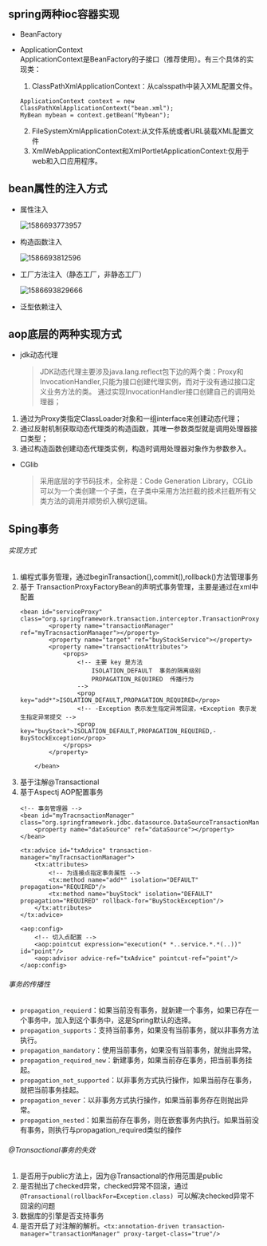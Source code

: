 ## spring两种ioc容器实现
- BeanFactory
  
  > 
- ApplicationContext  
ApplicationContext是BeanFactory的子接口（推荐使用）。有三个具体的实现类：
    1. ClassPathXmlApplicationContext：从calsspath中装入XML配置文件。

   ```
   ApplicationContext context = new ClassPathXmlApplicationContext("bean.xml");
   MyBean mybean = context.getBean("Mybean");
  ````
    2. FileSystemXmlApplicationCotext:从文件系统或者URL装载XML配置文件
    3. XmlWebApplicationContext和XmlPortletApplicationContext:仅用于web和入口应用程序。

## bean属性的注入方式
- 属性注入

  ![1586693773957](C:\Users\Helmet\AppData\Roaming\Typora\typora-user-images\1586693773957.png)

- 构造函数注入

  ![1586693812596](C:\Users\Helmet\AppData\Roaming\Typora\typora-user-images\1586693812596.png)

- 工厂方法注入（静态工厂，非静态工厂）

  ![1586693829666](C:\Users\Helmet\AppData\Roaming\Typora\typora-user-images\1586693829666.png)

- 泛型依赖注入

## aop底层的两种实现方式
- jdk动态代理
  > JDK动态代理主要涉及java.lang.reflect包下边的两个类：Proxy和InvocationHandler,只能为接口创建代理实例，而对于没有通过接口定义业务方法的类。
  通过实现InvocationHandler接口创建自己的调用处理器；
 1. 通过为Proxy类指定ClassLoader对象和一组interface来创建动态代理；
1. 通过反射机制获取动态代理类的构造函数，其唯一参数类型就是调用处理器接口类型；
2. 通过构造函数创建动态代理类实例，构造时调用处理器对象作为参数参入。
   
- CGlib
  
  > 采用底层的字节码技术，全称是：Code Generation Library，CGLib可以为一个类创建一个子类，在子类中采用方法拦截的技术拦截所有父类方法的调用并顺势织入横切逻辑。

## Sping事务
###### 实现方式
1. 编程式事务管理，通过beginTransaction(),commit(),rollback()方法管理事务
2. 基于 TransactionProxyFactoryBean的声明式事务管理，主要是通过在xml中配置
    ```
    <bean id="serviceProxy" class="org.springframework.transaction.interceptor.TransactionProxyFactoryBean">
            <property name="transactionManager" ref="myTracnsactionManager"></property>
            <property name="target" ref="buyStockService"></property>
            <property name="transactionAttributes">
                <props>
                    <!-- 主要 key 是方法   
                        ISOLATION_DEFAULT  事务的隔离级别
                        PROPAGATION_REQUIRED  传播行为
                    -->
                    <prop key="add*">ISOLATION_DEFAULT,PROPAGATION_REQUIRED</prop>
                    <!-- -Exception 表示发生指定异常回滚，+Exception 表示发生指定异常提交 -->
                    <prop key="buyStock">ISOLATION_DEFAULT,PROPAGATION_REQUIRED,-BuyStockException</prop>
                </props>
            </property>
            
        </bean>
    ```
3. 基于注解@Transactional
4. 基于Aspectj AOP配置事务
    ```
    <!-- 事务管理器 -->
	<bean id="myTracnsactionManager" class="org.springframework.jdbc.datasource.DataSourceTransactionManager">
		<property name="dataSource" ref="dataSource"></property>
	</bean>
	
	<tx:advice id="txAdvice" transaction-manager="myTracnsactionManager">
		<tx:attributes>
			<!-- 为连接点指定事务属性 -->
			<tx:method name="add*" isolation="DEFAULT" propagation="REQUIRED"/>
			<tx:method name="buyStock" isolation="DEFAULT" propagation="REQUIRED" rollback-for="BuyStockException"/>
		</tx:attributes>
	</tx:advice>
	
	<aop:config>
		<!-- 切入点配置 -->
		<aop:pointcut expression="execution(* *..service.*.*(..))" id="point"/>
		<aop:advisor advice-ref="txAdvice" pointcut-ref="point"/>
	</aop:config>
   ```
###### 事务的传播性
- `propagation_requierd`：如果当前没有事务，就新建一个事务，如果已存在一个事务中，加入到这个事务中，这是Spring默认的选择。
- `propagation_supports`：支持当前事务，如果没有当前事务，就以非事务方法执行。
- `propagation_mandatory`：使用当前事务，如果没有当前事务，就抛出异常。
- `propagation_required_new`：新建事务，如果当前存在事务，把当前事务挂起。
- `propagation_not_supported`：以非事务方式执行操作，如果当前存在事务，就把当前事务挂起。
- `propagation_never`：以非事务方式执行操作，如果当前事务存在则抛出异常。
- `propagation_nested`：如果当前存在事务，则在嵌套事务内执行。如果当前没有事务，则执行与propagation_required类似的操作
###### @Transactional事务的失效
1. 是否用于public方法上，因为@Transactional的作用范围是public
2. 是否抛出了checked异常，checked异常不回滚，通过`@Transactional(rollbackFor=Exception.class) `可以解决checked异常不回滚的问题
3. 数据库的引擎是否支持事务
4. 是否开启了对注解的解析。`<tx:annotation-driven transaction-manager="transactionManager" proxy-target-class="true"/>`
